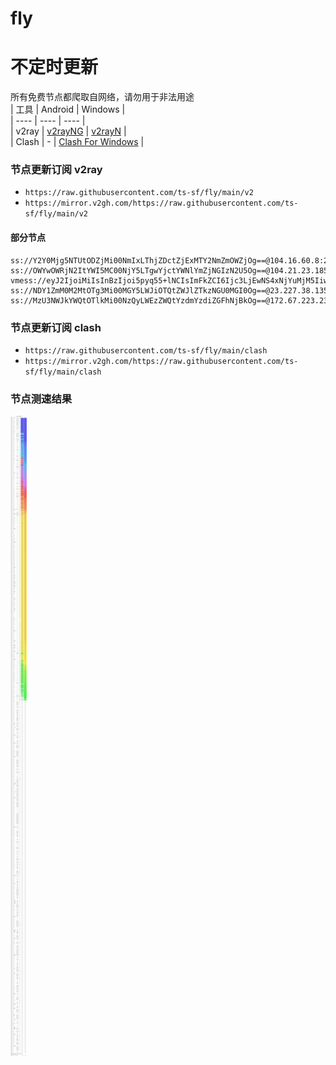 # fly
# 不定时更新
所有免费节点都爬取自网络，请勿用于非法用途  
|  工具  | Android  | Windows  |  
|  ----  | ----   | ----  |  
| v2ray  | [v2rayNG](https://github.com/2dust/v2rayNG/releases) | [v2rayN](https://github.com/2dust/v2rayN/releases) |  
| Clash  | - | [Clash For Windows](https://github.com/2dust/clashN/releases) | 
  
### 节点更新订阅  v2ray
- `https://raw.githubusercontent.com/ts-sf/fly/main/v2`  
- `https://mirror.v2gh.com/https://raw.githubusercontent.com/ts-sf/fly/main/v2`  

#### 部分节点  
``` 
ss://Y2Y0Mjg5NTUtODZjMi00NmIxLThjZDctZjExMTY2NmZmOWZjOg==@104.16.60.8:2053#%E6%9C%AA%E7%9F%A52
ss://OWYwOWRjN2ItYWI5MC00NjY5LTgwYjctYWNlYmZjNGIzN2U5Og==@104.21.23.185:80#%E6%9C%AA%E7%9F%A53
vmess://eyJ2IjoiMiIsInBzIjoi5pyq55+lNCIsImFkZCI6Ijc3LjEwNS4xNjYuMjM5IiwicG9ydCI6IjExMTMzIiwiaWQiOiIzZWRhMGFlMy0xYTM2LTQyYWEtODkzNS1mMDYxMWQwN2MwNWUiLCJhaWQiOiIwIiwic2N5IjoiYXV0byIsIm5ldCI6InRjcCIsInR5cGUiOiJub25lIiwiaG9zdCI6IiIsInBhdGgiOiIiLCJ0bHMiOiIiLCJzbmkiOiIiLCJ0ZXN0X25hbWUiOiI0In0=
ss://NDY1ZmM0M2MtOTg3Mi00MGY5LWJiOTQtZWJlZTkzNGU0MGI0Og==@23.227.38.135:443#%E6%9C%AA%E7%9F%A55
ss://MzU3NWJkYWQtOTlkMi00NzQyLWEzZWQtYzdmYzdiZGFhNjBkOg==@172.67.223.232:443#%E6%9C%AA%E7%9F%A56
```
### 节点更新订阅  clash
- `https://raw.githubusercontent.com/ts-sf/fly/main/clash`  
- `https://mirror.v2gh.com/https://raw.githubusercontent.com/ts-sf/fly/main/clash`  

### 节点测速结果
![image](traffic.png)
